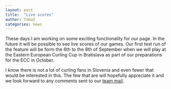 ```yaml
---
layout: post
title:  "Live scores"
author: Tomaž
categories: news
---
```


These days I am working on some exciting functionality for our page. In the future it will be possible to see live scores of our games.
Our first test run of the feature will be form the 6th to the 8th of September when we will play at the Eastern European Curling Cup in Bratislava as part of our preparations for the ECC in October.

I know there is not a lot of curling fans in Slovenia and even fewer that would be interested in this. The few that are will hopefully appreciate it and we look forward to any comments sent to our <a href="{% include email %}">team mail</a>. 
